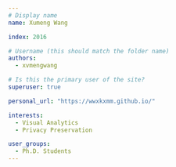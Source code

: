 ```yaml
---
# Display name
name: Xumeng Wang

index: 2016

# Username (this should match the folder name)
authors:
  - xvmengwang

# Is this the primary user of the site?
superuser: true

personal_url: "https://wwxkxmm.github.io/"

interests:
  - Visual Analytics
  - Privacy Preservation

user_groups:
  - Ph.D. Students
---
```

